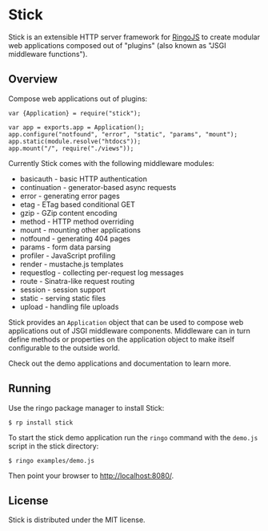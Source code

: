 # Stick

Stick is an extensible HTTP server framework for [RingoJS](http://ringojs.org/) to create modular web applications composed out of "plugins" (also known as "JSGI middleware functions").

## Overview

Compose web applications out of plugins:

    var {Application} = require("stick");

    var app = exports.app = Application();
    app.configure("notfound", "error", "static", "params", "mount");
    app.static(module.resolve("htdocs"));
    app.mount("/", require("./views"));

Currently Stick comes with the following middleware modules:

 * basicauth    - basic HTTP authentication
 * continuation - generator-based async requests
 * error        - generating error pages
 * etag         - ETag based conditional GET
 * gzip         - GZip content encoding
 * method       - HTTP method overriding
 * mount        - mounting other applications
 * notfound     - generating 404 pages
 * params       - form data parsing
 * profiler     - JavaScript profiling
 * render       - mustache.js templates
 * requestlog   - collecting per-request log messages
 * route        - Sinatra-like request routing
 * session      - session support
 * static       - serving static files
 * upload       - handling file uploads

Stick provides an `Application` object that can be used to compose web
applications out of JSGI middleware components. Middleware can in turn
define methods or properties on the application object to make itself
configurable to the outside world.

Check out the demo applications and documentation to learn more.

## Running

Use the ringo package manager to install Stick:

    $ rp install stick

To start the stick demo application run the `ringo` command with the 
`demo.js` script in the stick directory:

    $ ringo examples/demo.js

Then point your browser to <http://localhost:8080/>.

## License

Stick is distributed under the MIT license.
